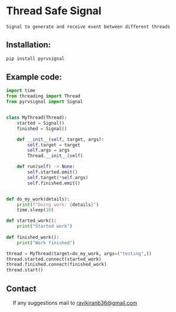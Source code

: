 # Thread Safe Signal
```text
Signal to generate and receive event between different threads
```

## Installation:
```bash
pip install pyrvsignal
```

## Example code:

```python
import time
from threading import Thread
from pyrvsignal import Signal


class MyThread(Thread):
    started = Signal()
    finished = Signal()

    def __init__(self, target, args):
        self.target = target
        self.args = args
        Thread.__init__(self)

    def run(self) -> None:
        self.started.emit()
        self.target(*self.args)
        self.finished.emit()


def do_my_work(details):
    print(f"Doing work: {details}")
    time.sleep(10)

def started_work():
    print("Started work")
    
def finished_work():
    print("Work finished")

thread = MyThread(target=do_my_work, args=("testing",))
thread.started.connect(started_work)
thread.finished.connect(finished_work)
thread.start()
```

## Contact
&emsp; If any suggestions mail to [ravikiranb36@gmail.com](mailto:admin@w3schools.io)